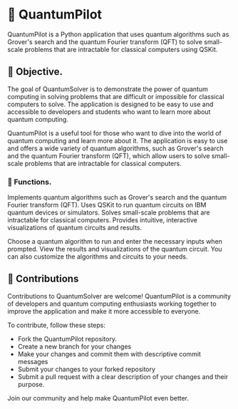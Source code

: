 # 🚀 QuantumPilot

QuantumPilot is a Python application that uses quantum algorithms such as Grover's search and the quantum Fourier transform (QFT) to solve small-scale problems that are intractable for classical computers using QSKit.

## 🎯 Objective.

The goal of QuantumSolver is to demonstrate the power of quantum computing in solving problems that are difficult or impossible for classical computers to solve. The application is designed to be easy to use and accessible to developers and students who want to learn more about quantum computing.

QuantumPilot is a useful tool for those who want to dive into the world of quantum computing and learn more about it. The application is easy to use and offers a wide variety of quantum algorithms, such as Grover's search and the quantum Fourier transform (QFT), which allow users to solve small-scale problems that are intractable for classical computers.

### 🚀 Functions.

Implements quantum algorithms such as Grover's search and the quantum Fourier transform (QFT). Uses QSKit to run quantum circuits on IBM quantum devices or simulators. Solves small-scale problems that are intractable for classical computers. Provides intuitive, interactive visualizations of quantum circuits and results.

Choose a quantum algorithm to run and enter the necessary inputs when prompted. View the results and visualizations of the quantum circuit. You can also customize the algorithms and circuits to your needs.

## 📝 Contributions

Contributions to QuantumSolver are welcome! QuantumPilot is a community of developers and quantum computing enthusiasts working together to improve the application and make it more accessible to everyone.

To contribute, follow these steps:

- Fork the QuantumPilot repository.
- Create a new branch for your changes
- Make your changes and commit them with descriptive commit messages
- Submit your changes to your forked repository
- Submit a pull request with a clear description of your changes and their purpose.

Join our community and help make QuantumPilot even better.
